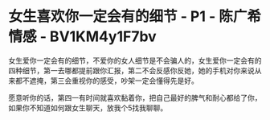 # 女生喜欢你一定会有的细节 - P1 - 陈广希情感 - BV1KM4y1F7bv

女生爱你一定会有的细节，不爱你的女人细节是不会骗人的，女生爱你一定会有的四种细节，第一去哪都提前跟你汇报，第二不会反感你反她，她的手机对你来说从来都不遮掩，第三会重视你的感受，吵架一定会懂得先是好。

愿意听你的话，第四一有时间就喜欢黏着你，把自己最好的脾气和耐心都给了你，如果你不知道如何跟女生聊天，放我个5找我聊聊。